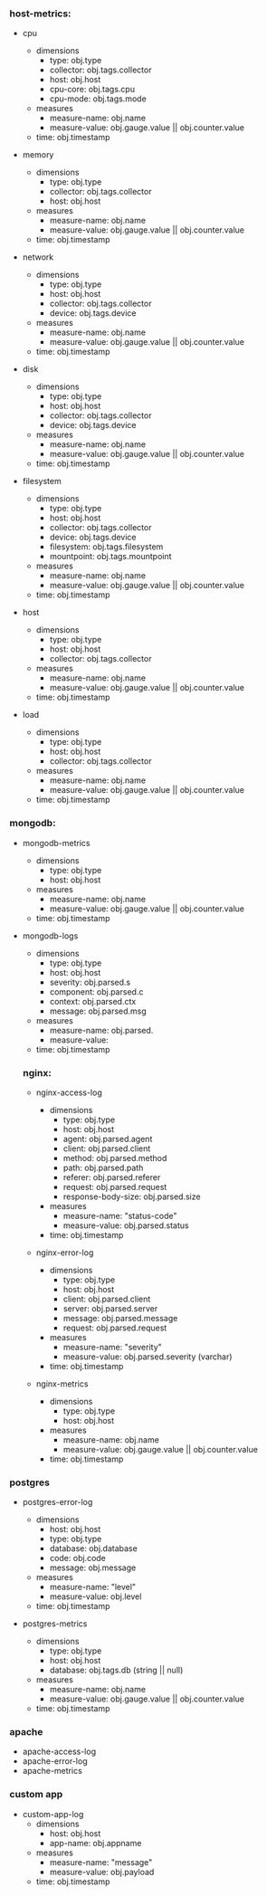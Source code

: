 ### host-metrics:

* cpu
  * dimensions
    * type: obj.type
    * collector: obj.tags.collector
    * host: obj.host
    * cpu-core: obj.tags.cpu
    * cpu-mode: obj.tags.mode
  * measures
    * measure-name: obj.name
    * measure-value: obj.gauge.value || obj.counter.value
  * time: obj.timestamp

* memory
  * dimensions
    * type: obj.type
    * collector: obj.tags.collector
    * host: obj.host
  * measures
    * measure-name: obj.name
    * measure-value: obj.gauge.value || obj.counter.value
  * time: obj.timestamp

* network
  * dimensions
    * type: obj.type
    * host: obj.host
    * collector: obj.tags.collector
    * device: obj.tags.device
  * measures
    * measure-name: obj.name
    * measure-value: obj.gauge.value || obj.counter.value
  * time: obj.timestamp

* disk
  * dimensions
    * type: obj.type
    * host: obj.host
    * collector: obj.tags.collector
    * device: obj.tags.device
  * measures
    * measure-name: obj.name
    * measure-value: obj.gauge.value || obj.counter.value
  * time: obj.timestamp

* filesystem
  * dimensions
    * type: obj.type
    * host: obj.host
    * collector: obj.tags.collector
    * device: obj.tags.device
    * filesystem: obj.tags.filesystem
    * mountpoint: obj.tags.mountpoint
  * measures
    * measure-name: obj.name
    * measure-value: obj.gauge.value || obj.counter.value
  * time: obj.timestamp

* host
  * dimensions
    * type: obj.type
    * host: obj.host
    * collector: obj.tags.collector
  * measures
    * measure-name: obj.name
    * measure-value: obj.gauge.value || obj.counter.value
  * time: obj.timestamp

* load
  * dimensions
    * type: obj.type
    * host: obj.host
    * collector: obj.tags.collector
  * measures
    * measure-name: obj.name
    * measure-value: obj.gauge.value || obj.counter.value
  * time: obj.timestamp

### mongodb:

* mongodb-metrics
  * dimensions
    * type: obj.type
    * host: obj.host
  * measures
    * measure-name: obj.name
    * measure-value: obj.gauge.value || obj.counter.value
  * time: obj.timestamp

* mongodb-logs
  * dimensions
    * type: obj.type
    * host: obj.host
    * severity: obj.parsed.s
    * component: obj.parsed.c
    * context: obj.parsed.ctx
    * message: obj.parsed.msg
  * measures
    * measure-name: obj.parsed.
    * measure-value: 
  * time: obj.timestamp

  ### nginx:

  * nginx-access-log
    * dimensions
      * type: obj.type
      * host: obj.host
      * agent: obj.parsed.agent
      * client: obj.parsed.client
      * method: obj.parsed.method
      * path: obj.parsed.path
      * referer: obj.parsed.referer
      * request: obj.parsed.request
      * response-body-size: obj.parsed.size
    * measures
      * measure-name: "status-code"
      * measure-value: obj.parsed.status
    * time: obj.timestamp

  * nginx-error-log
    * dimensions
      * type: obj.type
      * host: obj.host
      * client: obj.parsed.client
      * server: obj.parsed.server
      * message: obj.parsed.message
      * request: obj.parsed.request
    * measures
      * measure-name: "severity"
      * measure-value: obj.parsed.severity (varchar)
    * time: obj.timestamp

  * nginx-metrics
    * dimensions
      * type: obj.type
      * host: obj.host
    * measures
      * measure-name: obj.name
      * measure-value: obj.gauge.value || obj.counter.value
    * time: obj.timestamp

### postgres
* postgres-error-log
  * dimensions
    * host: obj.host
    * type: obj.type
    * database: obj.database
    * code: obj.code
    * message: obj.message
  * measures
    * measure-name: "level"
    * measure-value: obj.level
  * time: obj.timestamp

* postgres-metrics
  * dimensions
    * type: obj.type
    * host: obj.host
    * database: obj.tags.db (string || null)
  * measures
    * measure-name: obj.name
    * measure-value: obj.gauge.value || obj.counter.value
  * time: obj.timestamp

### apache
* apache-access-log
* apache-error-log
* apache-metrics

### custom app
* custom-app-log
  * dimensions
    * host: obj.host
    * app-name: obj.appname
  * measures
    * measure-name: "message"
    * measure-value: obj.payload
  * time: obj.timestamp
